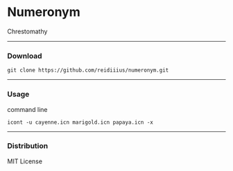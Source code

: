 # Numeronym
Chrestomathy

---

### Download

    git clone https://github.com/reidiiius/numeronym.git

---

### Usage
command line

    icont -u cayenne.icn marigold.icn papaya.icn -x

---

### Distribution
MIT License

